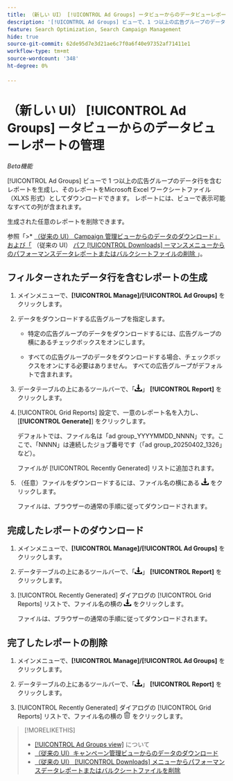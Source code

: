 ```yaml
---
title: （新しい UI） [!UICONTROL Ad Groups] ータビューからのデータビューレポートの管理
description: '[!UICONTROL Ad Groups] ビューで、1 つ以上の広告グループのデータ行を含むレポートを生成、ダウンロード、削除する方法について説明します。'
feature: Search Optimization, Search Campaign Management
hide: true
source-git-commit: 62de95d7e3d21ae6c7f0a6f40e97352af71411e1
workflow-type: tm+mt
source-wordcount: '348'
ht-degree: 0%

---
```


# （新しい UI） [!UICONTROL Ad Groups] ータビューからのデータビューレポートの管理

*Beta機能*

[!UICONTROL Ad Groups] ビューで 1 つ以上の広告グループのデータ行を含むレポートを生成し、そのレポートをMicrosoft Excel ワークシートファイル（XLXS 形式）としてダウンロードできます。 レポートには、ビューで表示可能なすべての列が含まれます。

生成された任意のレポートを削除できます。

参照「>* [ （従来の UI） Campaign 管理ビューからのデータのダウンロード」および「](/help/search-social-commerce/common-tasks/navigation-editing-selection/download.md) （従来の UI） [ パフ [!UICONTROL Downloads] ーマンスメニューからのパフォーマンスデータレポートまたはバルクシートファイルの削除 ](/help/search-social-commerce/common-tasks/navigation-editing-selection/download-delete-data.md)」。

## フィルターされたデータ行を含むレポートの生成

1. メインメニューで、**[!UICONTROL Manage]/[!UICONTROL Ad Groups]** をクリックします。

1. データをダウンロードする広告グループを指定します。

   * 特定の広告グループのデータをダウンロードするには、広告グループの横にあるチェックボックスをオンにします。

   * すべての広告グループのデータをダウンロードする場合、チェックボックスをオンにする必要はありません。 すべての広告グループがデフォルトで含まれます。

1. データテーブルの上にあるツールバーで、「![ ダウンロード ](/help/search-social-commerce/assets/download.png " ダウンロード ")」 **[!UICONTROL Report]** をクリックします。

1. [!UICONTROL Grid Reports] 設定で、一意のレポート名を入力し、[**[!UICONTROL Generate]**] をクリックします。

   デフォルトでは、ファイル名は「ad group_YYYYMMDD_NNNN」です。ここで、「NNNN」は連続したジョブ番号です（「ad group_20250402_1326」など）。

   ファイルが [!UICONTROL Recently Generated] リストに追加されます。

1. （任意）ファイルをダウンロードするには、ファイル名の横にある ![ ダウンロード ](/help/search-social-commerce/assets/download.png " ダウンロード ") をクリックします。

   ファイルは、ブラウザーの通常の手順に従ってダウンロードされます。

## 完成したレポートのダウンロード

1. メインメニューで、**[!UICONTROL Manage]/[!UICONTROL Ad Groups]** をクリックします。

1. データテーブルの上にあるツールバーで、「![ ダウンロード ](/help/search-social-commerce/assets/download.png " ダウンロード ")」 **[!UICONTROL Report]** をクリックします。

1. [!UICONTROL Recently Generated] ダイアログの [!UICONTROL Grid Reports] リストで、ファイル名の横の ![ ダウンロード ](/help/search-social-commerce/assets/download.png " ダウンロード ") をクリックします。

   ファイルは、ブラウザーの通常の手順に従ってダウンロードされます。

## 完了したレポートの削除

1. メインメニューで、**[!UICONTROL Manage]/[!UICONTROL Ad Groups]** をクリックします。

1. データテーブルの上にあるツールバーで、「![ ダウンロード ](/help/search-social-commerce/assets/download.png " ダウンロード ")」 **[!UICONTROL Report]** をクリックします。

1. [!UICONTROL Recently Generated] ダイアログの [!UICONTROL Grid Reports] リストで、ファイル名の横の ![ 削除 ](/help/search-social-commerce/assets/delete-new.png " 削除 ") をクリックします。

>[!MORELIKETHIS]
>
>* [[!UICONTROL Ad Groups view]](ad-group-view-about.md) について
>* [ （従来の UI）キャンペーン管理ビューからのデータのダウンロード ](/help/search-social-commerce/common-tasks/navigation-editing-selection/download.md)
>* [ （従来の UI） [!UICONTROL Downloads] メニューからパフォーマンスデータレポートまたはバルクシートファイルを削除 ](/help/search-social-commerce/common-tasks/navigation-editing-selection/download-delete-data.md)
